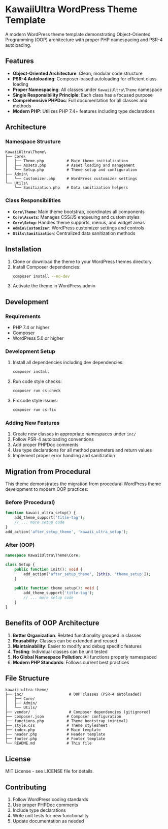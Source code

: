 # KawaiiUltra WordPress Theme Template

A modern WordPress theme template demonstrating Object-Oriented Programming (OOP) architecture with proper PHP namespacing and PSR-4 autoloading.

## Features

- **Object-Oriented Architecture**: Clean, modular code structure
- **PSR-4 Autoloading**: Composer-based autoloading for efficient class loading
- **Proper Namespacing**: All classes under `KawaiiUltra\Theme` namespace
- **Single Responsibility Principle**: Each class has a focused purpose
- **Comprehensive PHPDoc**: Full documentation for all classes and methods
- **Modern PHP**: Utilizes PHP 7.4+ features including type declarations

## Architecture

### Namespace Structure

```
KawaiiUltra\Theme\
├── Core\
│   ├── Theme.php          # Main theme initialization
│   ├── Assets.php         # Asset loading and management
│   └── Setup.php          # Theme setup and configuration
├── Admin\
│   └── Customizer.php     # WordPress customizer settings
└── Utils\
    └── Sanitization.php   # Data sanitization helpers
```

### Class Responsibilities

- **`Core\Theme`**: Main theme bootstrap, coordinates all components
- **`Core\Assets`**: Manages CSS/JS enqueuing and custom styles
- **`Core\Setup`**: Handles theme supports, menus, and widget areas
- **`Admin\Customizer`**: WordPress customizer settings and controls
- **`Utils\Sanitization`**: Centralized data sanitization methods

## Installation

1. Clone or download the theme to your WordPress themes directory
2. Install Composer dependencies:
   ```bash
   composer install --no-dev
   ```
3. Activate the theme in WordPress admin

## Development

### Requirements

- PHP 7.4 or higher
- Composer
- WordPress 5.0 or higher

### Development Setup

1. Install all dependencies including dev dependencies:
   ```bash
   composer install
   ```

2. Run code style checks:
   ```bash
   composer run cs-check
   ```

3. Fix code style issues:
   ```bash
   composer run cs-fix
   ```

### Adding New Features

1. Create new classes in appropriate namespaces under `inc/`
2. Follow PSR-4 autoloading conventions
3. Add proper PHPDoc comments
4. Use type declarations for all method parameters and return values
5. Implement proper error handling and sanitization

## Migration from Procedural

This theme demonstrates the migration from procedural WordPress theme development to modern OOP practices:

### Before (Procedural)
```php
function kawaii_ultra_setup() {
    add_theme_support('title-tag');
    // ... more setup code
}
add_action('after_setup_theme', 'kawaii_ultra_setup');
```

### After (OOP)
```php
namespace KawaiiUltra\Theme\Core;

class Setup {
    public function init(): void {
        add_action('after_setup_theme', [$this, 'theme_setup']);
    }
    
    public function theme_setup(): void {
        add_theme_support('title-tag');
        // ... more setup code
    }
}
```

## Benefits of OOP Architecture

1. **Better Organization**: Related functionality grouped in classes
2. **Reusability**: Classes can be extended and reused
3. **Maintainability**: Easier to modify and debug specific features
4. **Testing**: Individual classes can be unit tested
5. **No Global Namespace Pollution**: All functions properly namespaced
6. **Modern PHP Standards**: Follows current best practices

## File Structure

```
kawaii-ultra-theme/
├── inc/                    # OOP classes (PSR-4 autoloaded)
│   ├── Core/
│   ├── Admin/
│   └── Utils/
├── vendor/                 # Composer dependencies (gitignored)
├── composer.json          # Composer configuration
├── functions.php          # Theme bootstrap (minimal)
├── style.css              # Theme stylesheet
├── index.php              # Main template
├── header.php             # Header template
├── footer.php             # Footer template
└── README.md              # This file
```

## License

MIT License - see LICENSE file for details.

## Contributing

1. Follow WordPress coding standards
2. Use proper PHPDoc comments
3. Include type declarations
4. Write unit tests for new functionality
5. Update documentation as needed